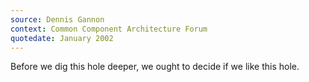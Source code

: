 ```yaml
---
source: Dennis Gannon
context: Common Component Architecture Forum
quotedate: January 2002
---
```

Before we dig this hole deeper, we ought to decide if we like this hole.
